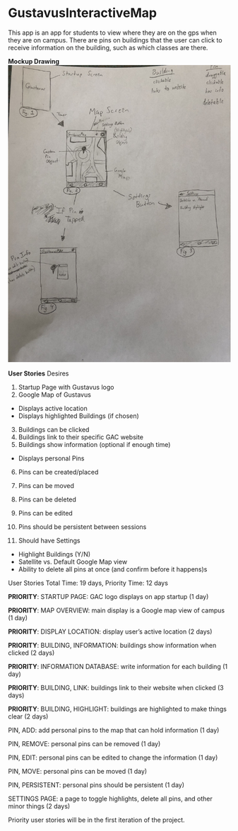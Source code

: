 # GustavusInteractiveMap

This app is an app for students to view where they are on the gps when they are on campus. There are pins 
on buildings that the user can click to receive information on the building, such as which classes are there.


**Mockup Drawing**
![](/Images/ahh.jpeg)

**User Stories**
Desires
1. Startup Page with Gustavus logo
2. Google Map of Gustavus
  - Displays active location
  - Displays highlighted Buildings (if chosen)
3. Buildings can be clicked
4. Buildings link to their specific GAC website
5. Buildings show information (optional if enough time)
  - Displays personal Pins
6. Pins can be created/placed
7. Pins can be moved
8. Pins can be deleted
9. Pins can be edited
10. Pins should be persistent between sessions

11. Should have Settings
  - Highlight Buildings (Y/N)
  - Satellite vs. Default Google Map view
  - Ability to delete all pins at once (and confirm before it happens)s

User Stories Total Time: 19 days, Priority Time: 12 days

**PRIORITY**: STARTUP PAGE: GAC logo displays on app startup (1 day)

**PRIORITY**: MAP OVERVIEW: main display is a Google map view of campus (1 day)

**PRIORITY**: DISPLAY LOCATION: display user’s active location (2 days)

**PRIORITY**: BUILDING, INFORMATION: buildings show information when clicked (2 days)

**PRIORITY**: INFORMATION DATABASE: write information for each building (1 day)

**PRIORITY**: BUILDING, LINK: buildings link to their website when clicked (3 days)

**PRIORITY**: BUILDING, HIGHLIGHT: buildings are highlighted to make things clear (2 days)

PIN, ADD: add personal pins to the map that can hold information (1 day)

PIN, REMOVE: personal pins can be removed (1 day)

PIN, EDIT: personal pins can be edited to change the information (1 day)

PIN, MOVE: personal pins can be moved (1 day)

PIN, PERSISTENT: personal pins should be persistent (1 day)

SETTINGS PAGE: a page to toggle highlights, delete all pins, and other minor things (2 days)

Priority user stories will be in the first iteration of the project.

